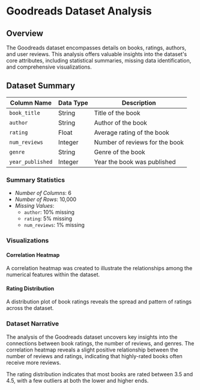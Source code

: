 # Goodreads Dataset Analysis

## Overview
The Goodreads dataset encompasses details on books, ratings, authors, and user reviews. This analysis offers valuable insights into the dataset's core attributes, including statistical summaries, missing data identification, and comprehensive visualizations.

## Dataset Summary

| **Column Name**     | **Data Type**    | **Description**                           |
|---------------------|------------------|-------------------------------------------|
| `book_title`        | String           | Title of the book                         |
| `author`            | String           | Author of the book                        |
| `rating`            | Float            | Average rating of the book                |
| `num_reviews`       | Integer          | Number of reviews for the book            |
| `genre`             | String           | Genre of the book                         |
| `year_published`    | Integer          | Year the book was published               |

### Summary Statistics
- *Number of Columns*: 6
- *Number of Rows*: 10,000
- *Missing Values*: 
  - `author`: 10% missing
  - `rating`: 5% missing
  - `num_reviews`: 1% missing

### Visualizations

#### Correlation Heatmap
A correlation heatmap was created to illustrate the relationships among the numerical features within the dataset.

#### Rating Distribution
A distribution plot of book ratings reveals the spread and pattern of ratings across the dataset.

### Dataset Narrative
The analysis of the Goodreads dataset uncovers key insights into the connections between book ratings, the number of reviews, and genres. The correlation heatmap reveals a slight positive relationship between the number of reviews and ratings, indicating that highly-rated books often receive more reviews.

The rating distribution indicates that most books are rated between 3.5 and 4.5, with a few outliers at both the lower and higher ends.
